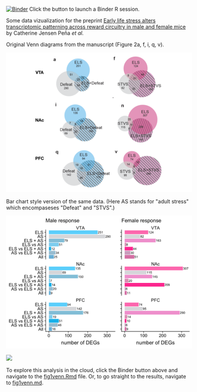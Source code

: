 [![Binder](http://mybinder.org/badge.svg)](http://beta.mybinder.org/v2/gh/raynamharris/pena2019/master?urlpath=rstudio)
Click the button to launch a Binder R session.

Some data vizualization for the preprint [Early life stress alters transcriptomic patterning across reward circuitry in male and female mice](https://www.biorxiv.org/content/10.1101/624353v1) by Catherine Jensen Peña _et al._

Original Venn diagrams from the manuscript (Figure 2a, f, i, q, v). 

![](fig2venn-original.png)

Bar chart style version of the same data. (Here AS stands for "adult stress" which encompaseses "Defeat" and "STVS".)

![](fig2venn-alt1-1.png)

![](fig2venn-alt1-2.png)

To explore this analysis in the cloud, click the Binder button above and navigate to the [fig1venn.Rmd](./fig2venn.Rmd) file. Or, to go straight to the results, navigate to [fig1venn.md](./fig2venn.md).